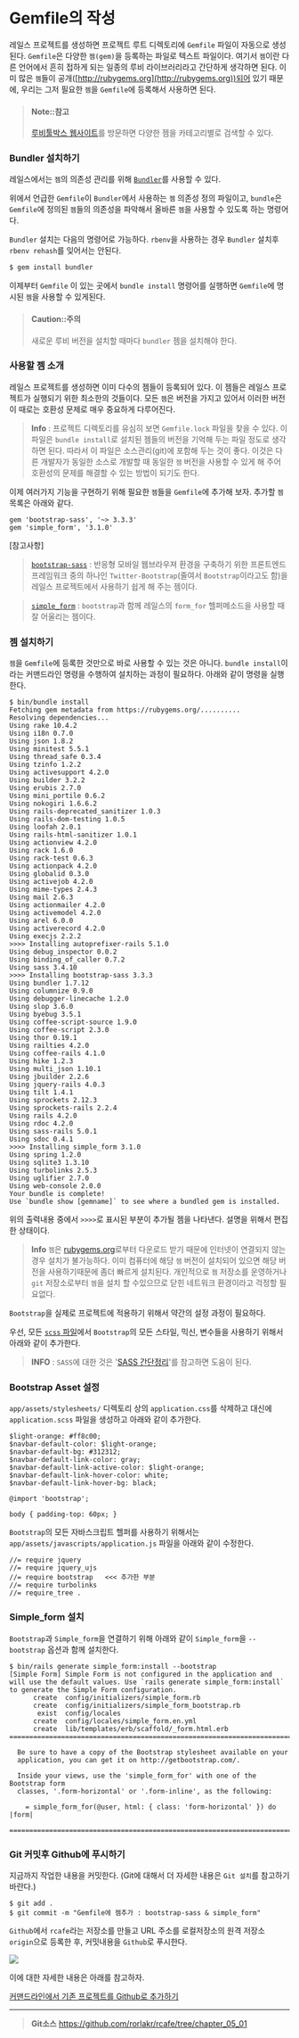 # Gemfile의 작성

레일스 프로젝트를 생성하면 프로젝트 루트 디렉토리에 `Gemfile` 파일이 자동으로 생성된다. `Gemfile`은 다양한 `젬(gem)`을 등록하는 파일로 텍스트 파일이다. 여기서 `젬`이란 다른 언어에서 흔히 접하게 되는 일종의 루비 라이브러리라고 간단하게 생각하면 된다. 이미 많은 `젬`들이 공개([http://rubygems.org](http://rubygems.org))되어 있기 때문에, 우리는 그저 필요한 `젬`을 `Gemfile`에 등록해서 사용하면 된다.

> #### Note::참고 
> 
> [루비툴박스 웹사이트](https://www.ruby-toolbox.com/)를 방문하면 다양한 젬을 카테고리별로 검색할 수 있다.  

### Bundler 설치하기

레일스에서는 `젬`의 의존성 관리를 위해 [`Bundler`](http://bundler.io/)를 사용할 수 있다.

위에서 언급한 `Gemfile`이 `Bundler`에서 사용하는 `젬` 의존성 정의 파일이고, `bundle`은 `Gemfile`에 정의된 `젬`들의 의존성을 파악해서 올바른 `젬`을 사용할 수 있도록 하는 명령어다.

`Bundler` 설치는 다음의 명령어로 가능하다. `rbenv`을 사용하는 경우 `Bundler` 설치후 `rbenv rehash`를 잊어서는 안된다.

```bash
$ gem install bundler
```

이제부터 `Gemfile` 이 있는 곳에서 `bundle install` 명령어를 실행하면 `Gemfile`에 명시된 `젬`을 사용할 수 있게된다.

> #### Caution::주의
> 
> 새로운 루비 버전을 설치할 때마다 `bundler` 젬을 설치해야 한다.

### 사용할 젬 소개

레일스 프로젝트를 생성하면 이미 다수의 젬들이 등록되어 있다. 이 젬들은 레일스 프로젝트가 실행되기 위한 최소한의 것들이다. 모든 `젬`은 버전을 가지고 있어서 이러한 버전이 때로는 호환성 문제로 매우 중요하게 다루어진다. 

> **Info** : 프로젝트 디렉토리를 유심히 보면 `Gemfile.lock` 파일을 찾을 수 있다. 이 파일은 `bundle install`로 설치된 젬들의 버전을 기억해 두는 파일 정도로 생각하면 된다. 따라서 이 파일은 소스관리(git)에 포함해 두는 것이 좋다. 이것은 다른 개발자가 동일한 소스로 개발할 때 동일한 `젬` 버전을 사용할 수 있게 해 주어 호환성의 문제를 해결할 수 있는 방법이 되기도 한다.

이제 여러가지 기능을 구현하기 위해 필요한 `젬`들을 `Gemfile`에 추가해 보자. 추가할 `젬` 목록은 아래와 같다.

```
gem 'bootstrap-sass', '~> 3.3.3'
gem 'simple_form', '3.1.0'
```

[참고사항]
>[`bootstrap-sass`](https://github.com/twbs/bootstrap-sass) : 반응형 모바일 웹브라우져 환경을 구축하기 위한 프론트엔드 프레임워크 중의 하나인 `Twitter-Bootstrap`(줄여서 `Bootstrap`이라고도 함)을 레일스 프로젝트에서 사용하기 쉽게 해 주는 젬이다.

>[`simple_form`](https://github.com/plataformatec/simple_form) : `bootstrap`과 함께 레일스의 `form_for` 헬퍼메소드을 사용할 때 잘 어울리는 젬이다.


### 젬 설치하기

`젬`을 `Gemfile`에 등록한 것만으로 바로 사용할 수 있는 것은 아니다. `bundle install`이라는 커맨드라인 명령을 수행하여 설치하는 과정이 필요하다. 아래와 같이 명령을 실행한다.

```
$ bin/bundle install
Fetching gem metadata from https://rubygems.org/..........
Resolving dependencies...
Using rake 10.4.2
Using i18n 0.7.0
Using json 1.8.2
Using minitest 5.5.1
Using thread_safe 0.3.4
Using tzinfo 1.2.2
Using activesupport 4.2.0
Using builder 3.2.2
Using erubis 2.7.0
Using mini_portile 0.6.2
Using nokogiri 1.6.6.2
Using rails-deprecated_sanitizer 1.0.3
Using rails-dom-testing 1.0.5
Using loofah 2.0.1
Using rails-html-sanitizer 1.0.1
Using actionview 4.2.0
Using rack 1.6.0
Using rack-test 0.6.3
Using actionpack 4.2.0
Using globalid 0.3.0
Using activejob 4.2.0
Using mime-types 2.4.3
Using mail 2.6.3
Using actionmailer 4.2.0
Using activemodel 4.2.0
Using arel 6.0.0
Using activerecord 4.2.0
Using execjs 2.2.2
>>>> Installing autoprefixer-rails 5.1.0
Using debug_inspector 0.0.2
Using binding_of_caller 0.7.2
Using sass 3.4.10
>>>> Installing bootstrap-sass 3.3.3
Using bundler 1.7.12
Using columnize 0.9.0
Using debugger-linecache 1.2.0
Using slop 3.6.0
Using byebug 3.5.1
Using coffee-script-source 1.9.0
Using coffee-script 2.3.0
Using thor 0.19.1
Using railties 4.2.0
Using coffee-rails 4.1.0
Using hike 1.2.3
Using multi_json 1.10.1
Using jbuilder 2.2.6
Using jquery-rails 4.0.3
Using tilt 1.4.1
Using sprockets 2.12.3
Using sprockets-rails 2.2.4
Using rails 4.2.0
Using rdoc 4.2.0
Using sass-rails 5.0.1
Using sdoc 0.4.1
>>>> Installing simple_form 3.1.0
Using spring 1.2.0
Using sqlite3 1.3.10
Using turbolinks 2.5.3
Using uglifier 2.7.0
Using web-console 2.0.0
Your bundle is complete!
Use `bundle show [gemname]` to see where a bundled gem is installed.
```

위의 출력내용 중에서 `>>>>`로 표시된 부분이 추가될 젬을 나타낸다. 설명을 위해서 편집한 상태이다. 

> **Info** `젬`은 [rubygems.org](http://rubygems.org/)로부터 다운로드 받기 때문에 인터넷이 연결되지 않는경우 설치가 불가능하다. 이미 컴퓨터에 해당 `젬` 버전이 설치되어 있으면 해당 버전을 사용하기때문에 좀더 빠르게 설치된다. 개인적으로 `젬` 저장소를 운영하거나 `git` 저장소로부터 `젬`을 설치 할 수있으므로 닫힌 네트워크 환경이라고 걱정할 필요없다.

`Bootstrap`을 실제로 프로젝트에 적용하기 위해서 약간의 설정 과정이 필요하다.

우선, 모든 [`scss` 파일](http://stackoverflow.com/a/5654471/1217633)에서 `Bootstrap`의 모든 스타일, 믹신, 변수들을 사용하기 위해서 아래와 같이 추가한다.

> **INFO** : `SASS`에 대한 것은 '[SASS 간단정리](http://soooprmx.com/wp/archives/5059)'를 참고하면 도움이 된다. 

### Bootstrap Asset 설정

`app/assets/stylesheets/` 디렉토리 상의 `application.css`를 삭제하고 대신에 `application.scss` 파일을 생성하고 아래와 같이 추가한다.

```
$light-orange: #ff8c00;
$navbar-default-color: $light-orange;
$navbar-default-bg: #312312;
$navbar-default-link-color: gray;
$navbar-default-link-active-color: $light-orange;
$navbar-default-link-hover-color: white;
$navbar-default-link-hover-bg: black;

@import 'bootstrap';

body { padding-top: 60px; }
```

`Bootstrap`의 모든 자바스크립트 헬퍼를 사용하기 위해서는 `app/assets/javascripts/application.js` 파일을 아래와 같이 수정한다. 

```
//= require jquery
//= require jquery_ujs
//= require bootstrap   <<< 추가한 부분 
//= require turbolinks
//= require_tree .
```

### Simple_form 설치

`Bootstrap`과 `Simple_form`을 연결하기 위해 아래와 같이 `Simple_form`을 `--bootstrap` 옵션과 함께 설치한다.

```
$ bin/rails generate simple_form:install --bootstrap
[Simple Form] Simple Form is not configured in the application and will use the default values. Use `rails generate simple_form:install` to generate the Simple Form configuration.
      create  config/initializers/simple_form.rb
      create  config/initializers/simple_form_bootstrap.rb
       exist  config/locales
      create  config/locales/simple_form.en.yml
      create  lib/templates/erb/scaffold/_form.html.erb
===============================================================================

  Be sure to have a copy of the Bootstrap stylesheet available on your
  application, you can get it on http://getbootstrap.com/.

  Inside your views, use the 'simple_form_for' with one of the Bootstrap form
  classes, '.form-horizontal' or '.form-inline', as the following:

    = simple_form_for(@user, html: { class: 'form-horizontal' }) do |form|

===============================================================================
```

### Git 커밋후 Github에 푸시하기

지금까지 작업한 내용을 커밋한다. (Git에 대해서 더 자세한 내용은 `Git 설치`를 참고하기 바란다.)

```
$ git add .
$ git commit -m "Gemfile에 젬추가 : bootstrap-sass & simple_form"
```

`Github`에서 `rcafe`라는 저장소를 만들고 URL 주소를 로컬저장소의 원격 저장소 `origin`으로 등록한 후, 커밋내용을 `Github`로 푸시한다.

![](http://i1373.photobucket.com/albums/ag392/rorlab/Photobucket%20Desktop%20-%20RORLAB/rcafe/2015-01-30_18-29-24_zps5db315d4.png)

이에 대한 자세한 내용은 아래를 참고하자.

[커맨드라인에서 기존 프로젝트를 Github로 추가하기](https://help.github.com/articles/adding-an-existing-project-to-github-using-the-command-line)



---
> **Git소스** https://github.com/rorlakr/rcafe/tree/chapter_05_01



